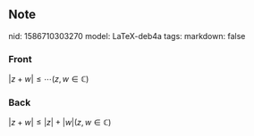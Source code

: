 ## Note
nid: 1586710303270
model: LaTeX-deb4a
tags: 
markdown: false

### Front
$|z+w| \leq \cdots (z, w \in \mathbb{C})$

### Back
$|z+w| \leq|z|+|w|(z, w \in \mathbb{C})$
